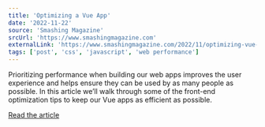 ```yaml
---
title: 'Optimizing a Vue App'
date: '2022-11-22'
source: 'Smashing Magazine'
srcUrl: 'https://www.smashingmagazine.com'
externalLink: 'https://www.smashingmagazine.com/2022/11/optimizing-vue-app/'
tags: ['post', 'css', 'javascript', 'web performance']
---
```


Prioritizing performance when building our web apps improves the user experience and helps ensure they can be used by as many people as possible. In this article we’ll walk through some of the front-end optimization tips to keep our Vue apps as efficient as possible.

[Read the article](https://www.smashingmagazine.com/2022/11/optimizing-vue-app/)
